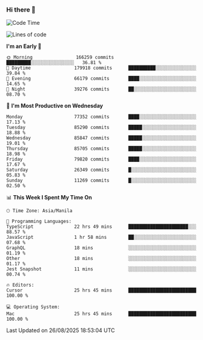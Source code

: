 ### Hi there 👋

<!--START_SECTION:waka-->
![Code Time](http://img.shields.io/badge/Code%20Time-6%2C222%20hrs%2045%20mins-blue)

![Lines of code](https://img.shields.io/badge/From%20Hello%20World%20I%27ve%20Written-147.1%20million%20lines%20of%20code-blue)

**I'm an Early 🐤** 

```text
🌞 Morning                166259 commits      █████████░░░░░░░░░░░░░░░░   36.81 % 
🌆 Daytime                179918 commits      ██████████░░░░░░░░░░░░░░░   39.84 % 
🌃 Evening                66179 commits       ████░░░░░░░░░░░░░░░░░░░░░   14.65 % 
🌙 Night                  39276 commits       ██░░░░░░░░░░░░░░░░░░░░░░░   08.70 % 
```
📅 **I'm Most Productive on Wednesday** 

```text
Monday                   77352 commits       ████░░░░░░░░░░░░░░░░░░░░░   17.13 % 
Tuesday                  85290 commits       █████░░░░░░░░░░░░░░░░░░░░   18.88 % 
Wednesday                85847 commits       █████░░░░░░░░░░░░░░░░░░░░   19.01 % 
Thursday                 85705 commits       █████░░░░░░░░░░░░░░░░░░░░   18.98 % 
Friday                   79820 commits       ████░░░░░░░░░░░░░░░░░░░░░   17.67 % 
Saturday                 26349 commits       █░░░░░░░░░░░░░░░░░░░░░░░░   05.83 % 
Sunday                   11269 commits       █░░░░░░░░░░░░░░░░░░░░░░░░   02.50 % 
```


📊 **This Week I Spent My Time On** 

```text
🕑︎ Time Zone: Asia/Manila

💬 Programming Languages: 
TypeScript               22 hrs 49 mins      ██████████████████████░░░   88.57 % 
JavaScript               1 hr 58 mins        ██░░░░░░░░░░░░░░░░░░░░░░░   07.68 % 
GraphQL                  18 mins             ░░░░░░░░░░░░░░░░░░░░░░░░░   01.19 % 
Other                    18 mins             ░░░░░░░░░░░░░░░░░░░░░░░░░   01.17 % 
Jest Snapshot            11 mins             ░░░░░░░░░░░░░░░░░░░░░░░░░   00.74 % 

🔥 Editors: 
Cursor                   25 hrs 45 mins      █████████████████████████   100.00 % 

💻 Operating System: 
Mac                      25 hrs 45 mins      █████████████████████████   100.00 % 
```


 Last Updated on 26/08/2025 18:53:04 UTC
<!--END_SECTION:waka-->


<!--
**rad182/rad182** is a ✨ _special_ ✨ repository because its `README.md` (this file) appears on your GitHub profile.

Here are some ideas to get you started:

- 🔭 I’m currently working on ...
- 🌱 I’m currently learning ...
- 👯 I’m looking to collaborate on ...
- 🤔 I’m looking for help with ...
- 💬 Ask me about ...
- 📫 How to reach me: ...
- 😄 Pronouns: ...
- ⚡ Fun fact: ...
-->
